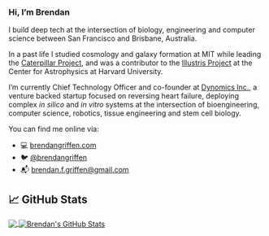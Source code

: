 ### Hi, I’m Brendan

I build deep tech at the intersection of biology, engineering and computer science between San Francisco and Brisbane, Australia.

In a past life I studied cosmology and galaxy formation at MIT while leading the [Caterpillar Project](https://www.caterpillarproject.org/), and was a contributor to the [Illustris Project](http://www.illustris-project.org/) at the Center for Astrophysics at Harvard University.

I’m currently Chief Technology Officer and co-founder at [Dynomics Inc.](https://www.dynomics.com), a venture backed startup focused on reversing heart failure, deploying complex *in silico* and *in vitro* systems at the intersection of bioengineering, computer science, robotics, tissue engineering and stem cell biology.

You can find me online via:

- 💻 [brendangriffen.com](https://brendangriffen.com)
- 🐦 [@brendangriffen](https://twitter.com/brendangriffen)
- 📬 [brendan.f.griffen@gmail.com](mailto:brendan.f.griffen@gmail.com)

## &#x1f4c8; GitHub Stats

<a href="https://github.com/bgriffen/bgriffen">
  <img align="center" src="https://github-readme-stats.vercel.app/api/top-langs/?username=bgriffen&&title_color=ffffff&text_color=c9cacc&icon_color=2bbc8a&bg_color=1d1f21&langs_count=3" />
</a>
<a href="https://github.com/bgriffen/bgriffen">
  <img align="center" src="https://github-readme-stats.vercel.app/api?username=bgriffen&show_icons=true&line_height=27&count_private=true&title_color=ffffff&text_color=c9cacc&icon_color=2bbc8a&bg_color=1d1f21" alt="Brendan's GitHub Stats" />
</a>

